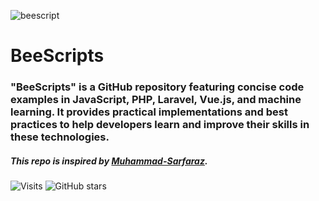 ![beescript](https://github.com/KawsarAhmad43/BeeScripts/assets/54704888/ec002acb-0cba-461b-a129-d5c91418a102)

# BeeScripts
### "BeeScripts" is a GitHub repository featuring concise code examples in JavaScript, PHP, Laravel, Vue.js, and machine learning. It provides practical implementations and best practices to help developers learn and improve their skills in these technologies.


##### This repo is inspired by [Muhammad-Sarfaraz](https://github.com/Muhammad-Sarfaraz).

![Visits](https://api.visitorbadge.io/api/visitors?path=KawsarAhmad43/BeeScripts)
![GitHub stars](https://img.shields.io/github/stars/KawsarAhmad43/BeeScripts)



